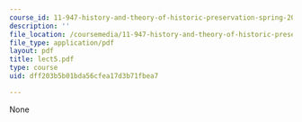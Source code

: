 ```yaml
---
course_id: 11-947-history-and-theory-of-historic-preservation-spring-2007
description: ''
file_location: /coursemedia/11-947-history-and-theory-of-historic-preservation-spring-2007/dff203b5b01bda56cfea17d3b71fbea7_lect5.pdf
file_type: application/pdf
layout: pdf
title: lect5.pdf
type: course
uid: dff203b5b01bda56cfea17d3b71fbea7

---
```

None